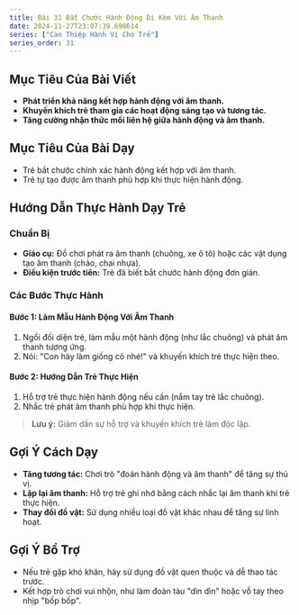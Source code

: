```yaml
---
title: Bài 31 Bắt Chước Hành Động Đi Kèm Với Âm Thanh 
date: 2024-11-27T23:07:39.698614
series: ["Can Thiệp Hành Vi Cho Trẻ"]
series_order: 31
---
```


## Mục Tiêu Của Bài Viết
- **Phát triển khả năng kết hợp hành động với âm thanh.**
- **Khuyến khích trẻ tham gia các hoạt động sáng tạo và tương tác.**
- **Tăng cường nhận thức mối liên hệ giữa hành động và âm thanh.**

## Mục Tiêu Của Bài Dạy
- Trẻ bắt chước chính xác hành động kết hợp với âm thanh.
- Trẻ tự tạo được âm thanh phù hợp khi thực hiện hành động.

## Hướng Dẫn Thực Hành Dạy Trẻ

### Chuẩn Bị
- **Giáo cụ:** Đồ chơi phát ra âm thanh (chuông, xe ô tô) hoặc các vật dụng tạo âm thanh (chảo, chai nhựa).
- **Điều kiện trước tiên:** Trẻ đã biết bắt chước hành động đơn giản.

### Các Bước Thực Hành
#### Bước 1: Làm Mẫu Hành Động Với Âm Thanh
1. Ngồi đối diện trẻ, làm mẫu một hành động (như lắc chuông) và phát âm thanh tương ứng.
2. Nói: "Con hãy làm giống cô nhé!" và khuyến khích trẻ thực hiện theo.

#### Bước 2: Hướng Dẫn Trẻ Thực Hiện
1. Hỗ trợ trẻ thực hiện hành động nếu cần (nắm tay trẻ lắc chuông).
2. Nhắc trẻ phát âm thanh phù hợp khi thực hiện.

> **Lưu ý:** Giảm dần sự hỗ trợ và khuyến khích trẻ làm độc lập.

## Gợi Ý Cách Dạy
- **Tăng tương tác:** Chơi trò "đoán hành động và âm thanh" để tăng sự thú vị.
- **Lặp lại âm thanh:** Hỗ trợ trẻ ghi nhớ bằng cách nhắc lại âm thanh khi trẻ thực hiện.
- **Thay đổi đồ vật:** Sử dụng nhiều loại đồ vật khác nhau để tăng sự linh hoạt.

## Gợi Ý Bổ Trợ
- Nếu trẻ gặp khó khăn, hãy sử dụng đồ vật quen thuộc và dễ thao tác trước.
- Kết hợp trò chơi vui nhộn, như làm đoàn tàu "dìn dìn" hoặc vỗ tay theo nhịp "bốp bốp".

